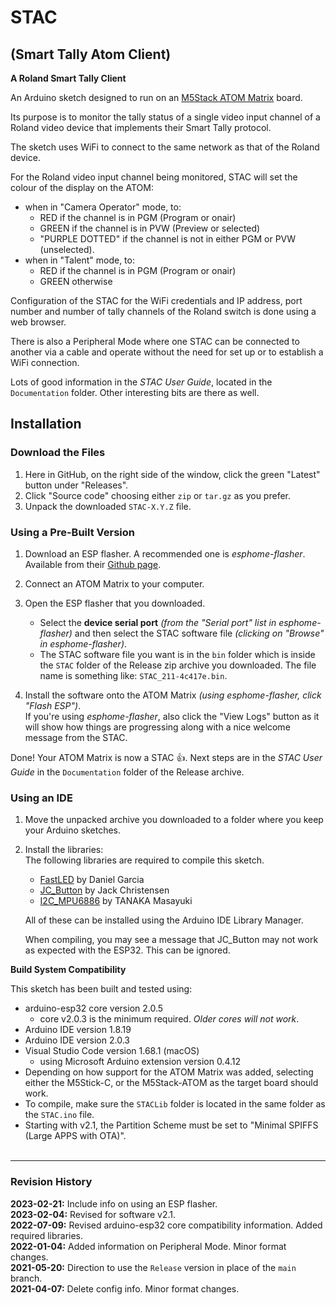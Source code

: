 # STAC  
## (Smart Tally Atom Client)  
**A Roland Smart Tally Client**  

An Arduino sketch designed to run on an [M5Stack ATOM Matrix](https://docs.m5stack.com/#/en/core/atom_matrix) board.

Its purpose is to monitor the tally status of a single video input channel 
of a Roland video device that implements their Smart Tally protocol.

The sketch uses WiFi to connect to the same network as that of the Roland device.

For the Roland video input channel being monitored, STAC will set
the colour of the display on the ATOM:

+ when in "Camera Operator" mode, to:  
     - RED if the channel is in PGM (Program or onair)
     - GREEN if the channel is in PVW (Preview or selected)
     - "PURPLE DOTTED" if the channel is not in either PGM or PVW (unselected).  
+ when in "Talent" mode, to:
     - RED if the channel is in PGM (Program or onair)
     - GREEN otherwise

Configuration of the STAC for the WiFi credentials and IP address, port number and number of tally channels of the Roland switch is done using a web browser.

There is also a Peripheral Mode where one STAC can be connected to another via a cable and operate without the need for set up or to establish a WiFi connection.

Lots of good information in the *STAC User Guide*, located in the `Documentation` folder. Other interesting bits are there as well.

## Installation

### Download the Files

1. Here in GitHub, on the right side of the window, click the green "Latest" button under "Releases".
1. Click "Source code" choosing either `zip` or `tar.gz` as you prefer.
1. Unpack the downloaded `STAC-X.Y.Z` file.

### Using a Pre-Built Version

1. Download an ESP flasher. A recommended one is *esphome-flasher*. Available from their [Github page](https://github.com/esphome/esphome-flasher).

1. Connect an ATOM Matrix to your computer.

1. Open the ESP flasher that you downloaded.
    + Select the **device serial port** *(from the "Serial port" list in esphome-flasher)* and then select the STAC software file *(clicking on "Browse" in esphome-flasher)*.
    + The STAC software file you want is in the `bin` folder which is inside the `STAC` folder of the Release zip archive you downloaded. The file name is something like:  `STAC_211-4c417e.bin`.

1. Install the software onto the ATOM Matrix *(using esphome-flasher, click "Flash ESP")*.<br>If you're using *esphome-flasher*, also click the "View Logs" button as it will show how things are progressing along with a nice welcome message from the STAC.

Done! Your ATOM Matrix is now a STAC 👍. Next steps are in the *STAC User Guide* in the `Documentation` folder of the Release archive.

### Using an IDE

1. Move the unpacked archive you downloaded to a folder where you keep your Arduino sketches.

1. Install the libraries:<br>
The following libraries are required to compile this sketch.<br>

    + [FastLED](https://github.com/FastLED/FastLED) by Daniel Garcia
    + [JC_Button](https://github.com/JChristensen/JC_Button) by Jack Christensen
    + [I2C_MPU6886](https://github.com/tanakamasayuki/I2C_MPU6886) by TANAKA Masayuki

    All of these can be installed using the Arduino IDE Library Manager.

    When compiling, you may see a message that JC_Button may not work as expected with the ESP32. This can be ignored.

**Build System Compatibility**

This sketch has been built and tested using:    
    
+ arduino-esp32 core version 2.0.5
  + core v2.0.3 is the minimum required. *Older cores will not work*.
+ Arduino IDE version 1.8.19
+ Arduino IDE version 2.0.3
+ Visual Studio Code version 1.68.1 (macOS)
    - using Microsoft Arduino extension version 0.4.12
+ Depending on how support for the ATOM Matrix was added, selecting either the M5Stick-C, or the M5Stack-ATOM as the target board should work.
+ To compile, make sure the `STACLib` folder is located in the same folder as the `STAC.ino` file.
+ Starting with v2.1, the Partition Scheme must be set to "Minimal SPIFFS (Large APPS with OTA)".
<br><br>

---
### Revision History

**2023-02-21:** Include info on using an ESP flasher.<br>
**2023-02-04:** Revised for software v2.1.<br>
**2022-07-09:** Revised arduino-esp32 core compatibility information. Added required libraries.<br>
**2022-01-04:** Added information on Peripheral Mode. Minor format changes.<br>
**2021-05-20:** Direction to use the `Release` version in place of the `main` branch.<br>
**2021-04-07:** Delete config info. Minor format changes.<br>
